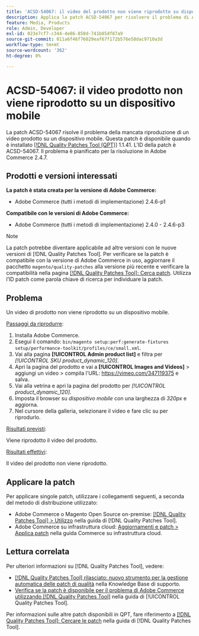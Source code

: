 ```yaml
---
title: 'ACSD-54067: il video del prodotto non viene riprodotto su dispositivi mobili'
description: Applica la patch ACSD-54067 per risolvere il problema di Adobe Commerce, se un video prodotto non viene riprodotto su un dispositivo mobile.
feature: Media, Products
role: Admin, Developer
exl-id: 023e7cf7-c344-4e86-850d-741b85df87a9
source-git-commit: 011a6f46f76029eaf67f172b576e58dac9710a3d
workflow-type: tm+mt
source-wordcount: '362'
ht-degree: 0%

---
```


# ACSD-54067: il video prodotto non viene riprodotto su un dispositivo mobile

La patch ACSD-54067 risolve il problema della mancata riproduzione di un video prodotto su un dispositivo mobile. Questa patch è disponibile quando è installato [[!DNL Quality Patches Tool (QPT)]](https://experienceleague.adobe.com/en/docs/commerce-operations/tools/quality-patches-tool/quality-patches-tool-to-self-serve-quality-patches) 1.1.41. L’ID della patch è ACSD-54067. Il problema è pianificato per la risoluzione in Adobe Commerce 2.4.7.

## Prodotti e versioni interessati

**La patch è stata creata per la versione di Adobe Commerce:**

* Adobe Commerce (tutti i metodi di implementazione) 2.4.6-p1

**Compatibile con le versioni di Adobe Commerce:**

* Adobe Commerce (tutti i metodi di implementazione) 2.4.0 - 2.4.6-p3

>[!NOTE]
>
>La patch potrebbe diventare applicabile ad altre versioni con le nuove versioni di [!DNL Quality Patches Tool]. Per verificare se la patch è compatibile con la versione di Adobe Commerce in uso, aggiornare il pacchetto `magento/quality-patches` alla versione più recente e verificare la compatibilità nella pagina [[!DNL Quality Patches Tool]: Cerca patch](https://experienceleague.adobe.com/tools/commerce-quality-patches/index.html). Utilizza l’ID patch come parola chiave di ricerca per individuare la patch.

## Problema

Un video di prodotto non viene riprodotto su un dispositivo mobile.

<u>Passaggi da riprodurre</u>:

1. Installa Adobe Commerce.
1. Esegui il comando:
   `bin/magento setup:perf:generate-fixtures setup/performance-toolkit/profiles/ce/small.xml`.
1. Vai alla pagina **[!UICONTROL Admin product list]** e filtra per *[!UICONTROL SKU product_dynamic_120]*.
1. Apri la pagina del prodotto e vai a **[!UICONTROL Images and Videos]** > aggiungi un video > compila l&#39;URL: https://vimeo.com/347119375 e salva.
1. Vai alla vetrina e apri la pagina del prodotto per *[!UICONTROL product_dynamic_120]*.
1. Imposta il browser su *dispositivo mobile* con una larghezza di *320px* e aggiorna.
1. Nel cursore della galleria, selezionare il video e fare clic su per riprodurlo.

<u>Risultati previsti</u>:

Viene riprodotto il video del prodotto.

<u>Risultati effettivi</u>:

Il video del prodotto non viene riprodotto.

## Applicare la patch

Per applicare singole patch, utilizzare i collegamenti seguenti, a seconda del metodo di distribuzione utilizzato:

* Adobe Commerce o Magento Open Source on-premise: [[!DNL Quality Patches Tool] > Utilizzo](/help/tools/quality-patches-tool/usage.md) nella guida di [!DNL Quality Patches Tool].
* Adobe Commerce su infrastruttura cloud: [Aggiornamenti e patch > Applica patch](https://experienceleague.adobe.com/docs/commerce-cloud-service/user-guide/develop/upgrade/apply-patches.html) nella guida Commerce su infrastruttura cloud.

## Lettura correlata

Per ulteriori informazioni su [!DNL Quality Patches Tool], vedere:

* [[!DNL Quality Patches Tool] rilasciato: nuovo strumento per la gestione automatica delle patch di qualità](https://experienceleague.adobe.com/en/docs/commerce-operations/tools/quality-patches-tool/quality-patches-tool-to-self-serve-quality-patches) nella Knowledge Base di supporto.
* [Verifica se la patch è disponibile per il problema di Adobe Commerce utilizzando  [!DNL Quality Patches Tool]](/help/tools/quality-patches-tool/patches-available-in-qpt/check-patch-for-magento-issue-with-magento-quality-patches.md) nella guida di [!UICONTROL Quality Patches Tool].


Per informazioni sulle altre patch disponibili in QPT, fare riferimento a [[!DNL Quality Patches Tool]: Cercare le patch](https://experienceleague.adobe.com/tools/commerce-quality-patches/index.html) nella guida di [!DNL Quality Patches Tool].
